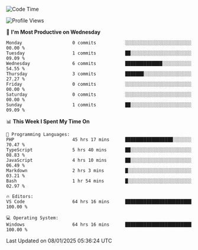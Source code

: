 <!--START_SECTION:waka-->
![Code Time](http://img.shields.io/badge/Code%20Time-3%2C798%20hrs%2034%20mins-blue)

![Profile Views](http://img.shields.io/badge/Profile%20Views-71-blue)

📅 **I'm Most Productive on Wednesday** 

```text
Monday                   0 commits           ░░░░░░░░░░░░░░░░░░░░░░░░░   00.00 % 
Tuesday                  1 commits           ██░░░░░░░░░░░░░░░░░░░░░░░   09.09 % 
Wednesday                6 commits           ██████████████░░░░░░░░░░░   54.55 % 
Thursday                 3 commits           ███████░░░░░░░░░░░░░░░░░░   27.27 % 
Friday                   0 commits           ░░░░░░░░░░░░░░░░░░░░░░░░░   00.00 % 
Saturday                 0 commits           ░░░░░░░░░░░░░░░░░░░░░░░░░   00.00 % 
Sunday                   1 commits           ██░░░░░░░░░░░░░░░░░░░░░░░   09.09 % 
```


📊 **This Week I Spent My Time On** 

```text
💬 Programming Languages: 
PHP                      45 hrs 17 mins      ██████████████████░░░░░░░   70.47 % 
TypeScript               5 hrs 40 mins       ██░░░░░░░░░░░░░░░░░░░░░░░   08.83 % 
JavaScript               4 hrs 10 mins       ██░░░░░░░░░░░░░░░░░░░░░░░   06.49 % 
Markdown                 2 hrs 3 mins        █░░░░░░░░░░░░░░░░░░░░░░░░   03.21 % 
Bash                     1 hr 54 mins        █░░░░░░░░░░░░░░░░░░░░░░░░   02.97 % 

🔥 Editors: 
VS Code                  64 hrs 16 mins      █████████████████████████   100.00 % 

💻 Operating System: 
Windows                  64 hrs 16 mins      █████████████████████████   100.00 % 
```


 Last Updated on 08/01/2025 05:36:24 UTC
<!--END_SECTION:waka-->
